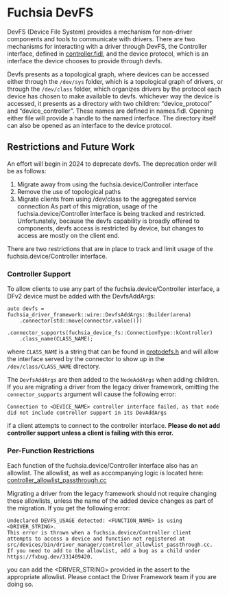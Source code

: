 # Fuchsia DevFS

DevFS (Device File System) provides a mechanism for non-driver components and tools
 to communicate with drivers.  There are two mechanisms for interacting with a driver
 through DevFS, the Controller interface, defined in
 [controller.fidl](/sdk/fidl/fuchsia.device.fs/controller.fidl), and the device protocol,
 which is an interface the device chooses to provide through devfs.


Devfs presents as a topological graph, where devices can be accessed either through the `/dev/sys` folder,
 which is a topological graph of drivers, or through the `/dev/class` folder,
 which organizes drivers by the protocol each device has chosen to make available to devfs.
whichever way the device is accessed, it presents as a directory with two children:
“device_protocol” and “device_controller”.  These names are defined in names.fidl.
Opening either file will provide a handle to the named interface.
The directory itself can also be opened as an interface to the device protocol.

## Restrictions and Future Work

An effort will begin in 2024 to deprecate devfs.  The deprecation order will be as follows:
 1) Migrate away from using the fuchsia.device/Controller interface
 2) Remove the use of topological paths
 3) Migrate clients from using /dev/class to the aggregated service connection
As part of this migration, usage of the fuchsia.device/Controller interface is being tracked
 and restricted.  Unfortunately, because the devfs capability is broadly offered to components,
 devfs access is restricted by device, but changes to access are mostly on the client end.

There are two restrictions that are in place to track and limit usage of the fuchsia.device/Controller interface.
### Controller Support
To allow clients to use any part of the fuchsia.device/Controller interface, a DFv2 device must be added with the DevfsAddArgs:
```
auto devfs = fuchsia_driver_framework::wire::DevfsAddArgs::Builder(arena)
    .connector(std::move(connector.value()))
    .connector_supports(fuchsia_device_fs::ConnectionType::kController)
    .class_name(CLASS_NAME);
```
where `CLASS_NAME` is a string that can be found in [protodefs.h](https://cs.opensource.google/fuchsia/fuchsia/+/main:src/lib/ddk/include/lib/ddk/protodefs.h)
and will allow the interface served by the connector to show up in the `/dev/class/CLASS_NAME` directory.

The `DevfsAddArgs` are then added to the `NodeAddArgs` when adding children.
If you are migrating a driver from the legacy driver framework, omitting the `connector_supports` argument will cause the following error:
```
Connection to <DEVICE_NAME> controller interface failed, as that node did not include controller support in its DevAddArgs
```
if a client attempts to connect to the controller interface. **Please do not add controller support unless a client is failing with this error.**

### Per-Function Restrictions
Each function of the fuchsia.device/Controller interface also has an allowlist.  The allowlist, as well as accompanying logic is located here:
[controller_allowlist_passthrough.cc](https://cs.opensource.google/fuchsia/fuchsia/+/main:src/devices/bin/driver_manager/controller_allowlist_passthrough.cc)

Migrating a driver from the legacy framework should not require changing these allowlists,
unless the name of the added device changes as part of the migration.  If you get the following error:
```
Undeclared DEVFS_USAGE detected: <FUNCTION_NAME> is using <DRIVER_STRING>.
This error is thrown when a fuchsia.device/Controller client
attempts to access a device and function not registered at
src/devices/bin/driver_manager/controller_allowlist_passthrough.cc.
If you need to add to the allowlist, add a bug as a child under https://fxbug.dev/331409420.
```
you can add the <DRIVER_STRING> provided in the assert to the appropriate allowlist. Please contact the
Driver Framework team if you are doing so.


